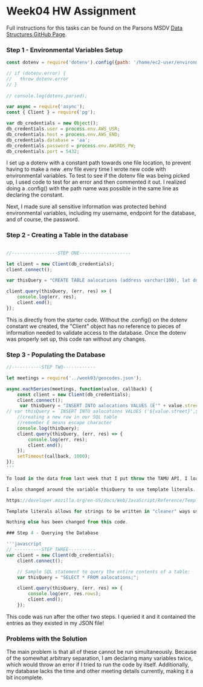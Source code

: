 # Week04 HW Assignment

Full instructions for this tasks can be found on the Parsons MSDV [Data Structures GitHub Page](https://github.com/visualizedata/data-structures/blob/master/weekly_assignment_04.md).

### Step 1 - Environmental Variables Setup

```javascript
const dotenv = require('dotenv').config({path: '/home/ec2-user/environment/.env'});

// if (dotenv.error) {
//   throw dotenv.error
// }
 
// console.log(dotenv.parsed);

var async = require('async'); 
const { Client } = require('pg');

var db_credentials = new Object();
db_credentials.user = process.env.AWS_USR;
db_credentials.host = process.env.AWS_END;
db_credentials.database = 'aa';
db_credentials.password = process.env.AWSRDS_PW;
db_credentials.port = 5432;

```

I set up a dotenv with a constant path towards one file location, to prevent having to make a new .env file every time I wrote new code with environmental variables. To test to see if the dotenv file was being picked up, I used code to test for an error and then commented it out. I realized doing a .config() with the path name was possible in the same line as declaring the constant. 

Next, I made sure all sensitive information was protected behind environmental variables, including my username, endpoint for the database, and of course, the password. 

### Step 2 - Creating a Table in the database

```javascript

//-----------------STEP ONE-------------------

let client = new Client(db_credentials);
client.connect();

var thisQuery = "CREATE TABLE aalocations (address varchar(100), lat double precision, long double precision);";

client.query(thisQuery, (err, res) => {
    console.log(err, res);
    client.end();
});

```

This is directly from the starter code. Without the .config() on the dotenv constant we created, the "Client" object has no reference to pieces of information needed to validate access to the database. Once the dotenv was properly set up, this code ran without any changes.

### Step 3 - Populating the Database

```javascript
//-----------STEP TWO------------

let meetings = require('../week03/geocodes.json');

async.eachSeries(meetings, function(value, callback) {
    const client = new Client(db_credentials);
    client.connect();
     var thisQuery = "INSERT INTO aalocations VALUES (E'" + value.street + "', " + value.latitude + ", " + value.longitude + ");";
// var thisQuery = `INSERT INTO aalocations VALUES ('${value.street}',${value.latitude}, ${value.longitude});`;
    //creating a new row in our SQL table
    //remember E means escape character
    console.log(thisQuery);
    client.query(thisQuery, (err, res) => {
        console.log(err, res);
        client.end();
    });
    setTimeout(callback, 1000); 
}); 
'''

To load in the data from last week that I put throw the TAMU API, I loaded the .json file with the address, longitude, and latitude using require(). 

I also changed around the variable thisQuery to use template literals. 

https://developer.mozilla.org/en-US/docs/Web/JavaScript/Reference/Template_literals 

Template literals allows for strings to be written in "cleaner" ways using the notation ${expression or function to call} and concatenating this expression with strings. I thought this would be a cleaner way to write queries to our database, since we can avoid using the 'E' for escape notation, which I always find very confusing. 

Nothing else has been changed from this code. 

### Step 4 - Querying the Database

'''javascript
// ----------STEP THREE----------
var client = new Client(db_credentials);
    client.connect();

    // Sample SQL statement to query the entire contents of a table: 
    var thisQuery = "SELECT * FROM aalocations;";

    client.query(thisQuery, (err, res) => {
        console.log(err, res.rows);
        client.end();
    });
```

This code was run after the other two steps. I queried it and it contained the entries as they existed in my JSON file!

### Problems with the Solution

The main problem is that all of these cannot be run simultaneously. Because of the somewhat arbitrary separation, I am declaring many variables twice, which would throw an error if I tried to run the code by itself. Additionally, my database lacks the time and other meeting details currently, making it a bit incomplete. 

